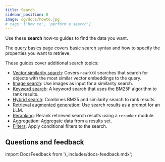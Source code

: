 ```yaml
---
title: Search
sidebar_position: 0
image: og/docs/howto.jpg
# tags: ['how to', 'perform a search']
---
```


Use these **search** how-to guides to find the data you want.

The [query basics](./basics.md) page covers basic search syntax and how to specify the properties you want to retrieve.

These guides cover additional search topics:

- [Vector similarity search](./similarity.md): Covers `nearXXX` searches that search for objects with the most similar vector embeddings to the query.
- [Image search](./image.md): Use images as input for a similarity search.
- [Keyword search](./bm25.md): A keyword search that uses the BM25F algorithm to rank results.
- [Hybrid search](./hybrid.md): Combines BM25 and similarity search to rank results.
- [Retrieval augmented generation](./generative.md): Use search results as a prompt for an LLM.
- [Reranking](./rerank.md): Rerank retrieved search results using a `reranker` module.
- [Aggregation](./aggregate.md): Aggregate data from a results set.
- [Filters](./filters.md): Apply conditional filters to the search.

## Questions and feedback

import DocsFeedback from '/_includes/docs-feedback.mdx';

<DocsFeedback/>
